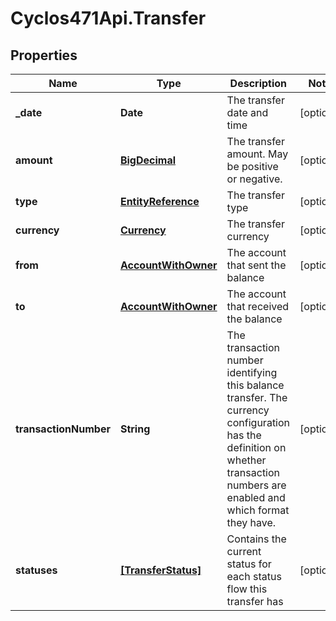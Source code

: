 # Cyclos471Api.Transfer

## Properties
Name | Type | Description | Notes
------------ | ------------- | ------------- | -------------
**_date** | **Date** | The transfer date and time | [optional] 
**amount** | [**BigDecimal**](BigDecimal.md) | The transfer amount. May be positive or negative. | [optional] 
**type** | [**EntityReference**](EntityReference.md) | The transfer type | [optional] 
**currency** | [**Currency**](Currency.md) | The transfer currency | [optional] 
**from** | [**AccountWithOwner**](AccountWithOwner.md) | The account that sent the balance | [optional] 
**to** | [**AccountWithOwner**](AccountWithOwner.md) | The account that received the balance | [optional] 
**transactionNumber** | **String** | The transaction number identifying this balance transfer. The currency configuration has the definition on whether transaction numbers are enabled and which format they have.  | [optional] 
**statuses** | [**[TransferStatus]**](TransferStatus.md) | Contains the current status for each status flow this transfer has  | [optional] 


